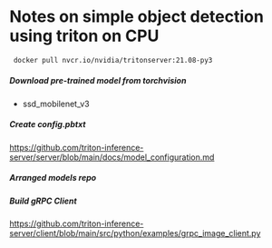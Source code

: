 # Notes on simple  object detection using triton on CPU

```bash
 docker pull nvcr.io/nvidia/tritonserver:21.08-py3
```

##### Download pre-trained model from torchvision
* ssd_mobilenet_v3

##### Create config.pbtxt
https://github.com/triton-inference-server/server/blob/main/docs/model_configuration.md

##### Arranged models repo


##### Build gRPC Client
https://github.com/triton-inference-server/client/blob/main/src/python/examples/grpc_image_client.py



##### 